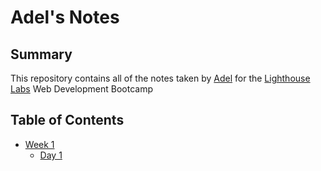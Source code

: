 # Adel's Notes
## Summary
This repository contains all of the notes taken by [Adel](https://github.com/Soliloquiy) for the [Lighthouse Labs](https://www.lighthouselabs.ca/) Web Development Bootcamp
## Table of Contents
* [Week 1](/Week_1)
  * [Day 1](/Week_1/Day_1)